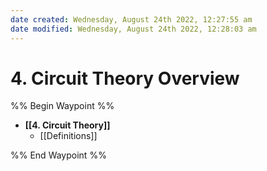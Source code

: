```yaml
---
date created: Wednesday, August 24th 2022, 12:27:55 am
date modified: Wednesday, August 24th 2022, 12:28:03 am
---
```


# 4. Circuit Theory Overview

%% Begin Waypoint %%
- **[[4. Circuit Theory]]**
	- [[Definitions]]

%% End Waypoint %%
